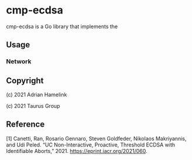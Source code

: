 # cmp-ecdsa

cmp-ecdsa is a Go library that implements the 

## Usage



### Network 

## Copyright

(c) 2021 Adrian Hamelink

(c) 2021 Taurus Group

## Reference 

[1] Canetti, Ran, Rosario Gennaro, Steven Goldfeder, Nikolaos Makriyannis, and Udi Peled. “UC Non-Interactive, Proactive, Threshold ECDSA with Identifiable Aborts,” 2021. https://eprint.iacr.org/2021/060.

